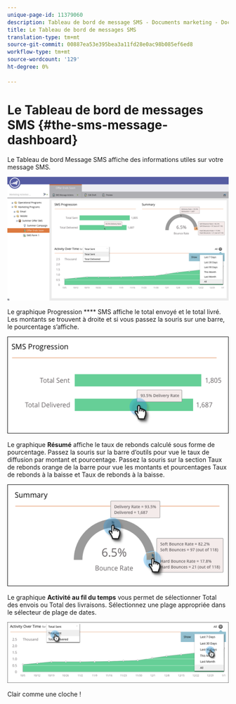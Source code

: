 ```yaml
---
unique-page-id: 11379060
description: Tableau de bord de message SMS - Documents marketing - Documentation du produit
title: Le Tableau de bord de messages SMS
translation-type: tm+mt
source-git-commit: 00887ea53e395bea3a11fd28e0ac98b085ef6ed8
workflow-type: tm+mt
source-wordcount: '129'
ht-degree: 0%

---
```



# Le Tableau de bord de messages SMS {#the-sms-message-dashboard}

Le Tableau de bord Message SMS affiche des informations utiles sur votre message SMS.

![](assets/converted-dashboard-image.png)

Le graphique Progression **** SMS affiche le total envoyé et le total livré. Les montants se trouvent à droite et si vous passez la souris sur une barre, le pourcentage s’affiche.

![](assets/sms-progression-hand-border.png)

Le graphique **Résumé** affiche le taux de rebonds calculé sous forme de pourcentage. Passez la souris sur la barre d’outils pour vue le taux de diffusion par montant et pourcentage. Passez la souris sur la section Taux de rebonds orange de la barre pour vue les montants et pourcentages Taux de rebonds à la baisse et Taux de rebonds à la baisse.

![](assets/hover-over-summary-hands-thin-border.png)

Le graphique **Activité au fil du temps** vous permet de sélectionner Total des envois ou Total des livraisons. Sélectionnez une plage appropriée dans le sélecteur de plage de dates.

![](assets/activity-over-time-hands.png)

Clair comme une cloche !
